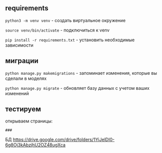 ## requirements
`python3 -m venv venv` - создать виртуальное окружение

`source venv/bin/activate` - подключиться к venv

`pip install -r requirements.txt` - установить необходимые зависимости

## миграции

`python manage.py makemigrations` - запоминает изменения, которые вы сделали в моделях
 
`python manage.py migrate` - обновляет базу данных с учетом ваших изменений

## тестируем

открываем страницы:
```
###
```

БД
https://drive.google.com/drive/folders/1YiJelDI0-6g8Oj3kAbzjhU2OZ48ugXca
